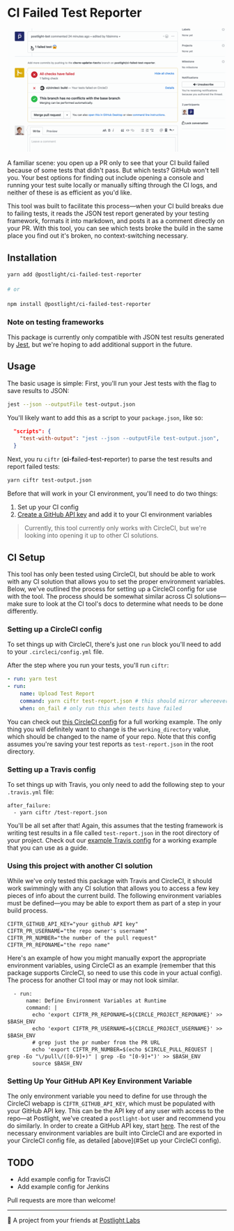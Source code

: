 # CI Failed Test Reporter

![A PR comment posted with the CI Failed Test Reporter](/readme-assets/demo.gif 'CI Failed Test Reporter Screenshot')

A familiar scene: you open up a PR only to see that your CI build failed because of some tests that didn't pass. But which tests? GitHub won't tell you. Your best options for finding out include opening a console and running your test suite locally or manually sifting through the CI logs, and neither of these is as efficient as you'd like.

This tool was built to facilitate this process—when your CI build breaks due to failing tests, it reads the JSON test report generated by your testing framework, formats it into markdown, and posts it as a comment directly on your PR. With this tool, you can see which tests broke the build in the same place you find out it's broken, no context-switching necessary.

## Installation

```bash
yarn add @postlight/ci-failed-test-reporter

# or

npm install @postlight/ci-failed-test-reporter
```

### Note on testing frameworks

This package is currently only compatible with JSON test results generated by [Jest](https://jestjs.io/), but we're hoping to add additional support in the future.

## Usage

The basic usage is simple: First, you'll run your Jest tests with the flag to save results to JSON:

```bash
jest --json --outputFile test-output.json
```

You'll likely want to add this as a script to your `package.json`, like so:

```json
  "scripts": {
    "test-with-output": "jest --json --outputFile test-output.json",
  }
```

Next, you ru `ciftr` (**ci**-**f**ailed-**t**est-**r**eporter) to parse the test results and report failed tests:

```bash
yarn ciftr test-output.json
```

Before that will work in your CI environment, you'll need to do two things:

1. Set up your CI config
2. [Create a GitHub API key](#setting-up-your-github-api-key-environment-variable) and add it to your CI environment variables

> Currently, this tool currently only works with CircleCI, but we're looking into opening it up to other CI solutions.

## CI Setup

This tool has only been tested using CircleCI, but should be able to work with any CI solution that allows you to set the proper environment variables. Below, we've outlined the process for setting up a CircleCI config for use with the tool. The process should be somewhat similar across CI solutions—make sure to look at the CI tool's docs to determine what needs to be done differently.

### Setting up a CircleCI config

To set things up with CircleCI, there's just one `run` block you'll need to add to your `.circleci/config.yml` file.

After the step where you run your tests, you'll run `ciftr`:

```yml
- run: yarn test
- run:
    name: Upload Test Report
    command: yarn ciftr test-report.json # this should mirror whereever you've saved your test results
    when: on_fail # only run this when tests have failed
```

You can check out [this CircleCI config](.circleci/config.example.yml) for a full working example. The only thing you will definitely want to change is the `working_directory` value, which should be changed to the name of your repo. Note that this config assumes you're saving your test reports as `test-report.json` in the root directory.

### Setting up a Travis config

To set things up with Travis, you only need to add the following step to your `.travis.yml` file:

```
after_failure:
  - yarn ciftr /test-report.json
```

You'll be all set after that! Again, this assumes that the testing framework is writing test results in a file called `test-report.json` in the root directory of your project. Check out our [example Travis config](.travis.example.yml) for a working example that you can use as a guide.

### Using this project with another CI solution

While we've only tested this package with Travis and CircleCI, it should work swimmingly with any CI solution that allows you to access a few key pieces of info about the current build. The following environment variables must be defined—you may be able to export them as part of a step in your build process.

```
CIFTR_GITHUB_API_KEY="your github API key"
CIFTR_PR_USERNAME="the repo owner's username"
CIFTR_PR_NUMBER="the number of the pull request"
CIFTR_PR_REPONAME="the repo name"
```

Here's an example of how you might manually export the appropriate environment variables, using CircleCI as an example (remember that this package supports CircleCI, so need to use this code in your actual config). The process for another CI tool may or may not look similar.

```
  - run:
      name: Define Environment Variables at Runtime
      command: |
        echo 'export CIFTR_PR_REPONAME=${CIRCLE_PROJECT_REPONAME}' >> $BASH_ENV
        echo 'export CIFTR_PR_USERNAME=${CIRCLE_PROJECT_USERNAME}' >> $BASH_ENV
        # grep just the pr number from the PR URL
        echo 'export CIFTR_PR_NUMBER=$(echo $CIRCLE_PULL_REQUEST | grep -Eo "\/pull\/([0-9]+)" | grep -Eo "[0-9]+")' >> $BASH_ENV
        source $BASH_ENV
```

### Setting Up Your GitHub API Key Environment Variable

The only environment variable you need to define for use through the CircleCI webapp is `CIFTR_GITHUB_API_KEY`, which must be populated with your GitHub API key. This can be the API key of any user with access to the repo—at Postlight, we've created a `postlight-bot` user and recommend you do similarly. In order to create a GitHub API key, start [here](https://github.com/settings/tokens). The rest of the necessary environment variables are built into CircleCI and are exported in your CircleCI config file, as detailed [above](#Set up your CircleCI config).

## TODO

- Add example config for TravisCI
- Add example config for Jenkins

Pull requests are more than welcome!

---

🔬 A project from your friends at [Postlight Labs](https://postlight.com/labs)
